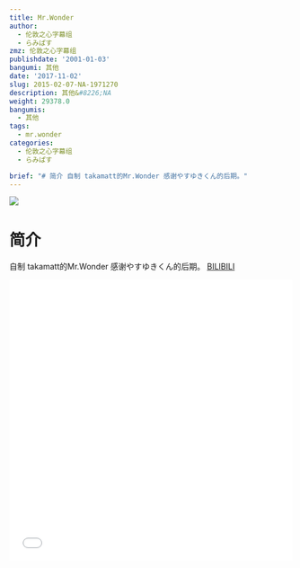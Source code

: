 ```yaml
---
title: Mr.Wonder
author:
  - 伦敦之心字幕组
  - らみぱす
zmz: 伦敦之心字幕组
publishdate: '2001-01-03'
bangumi: 其他
date: '2017-11-02'
slug: 2015-02-07-NA-1971270
description: 其他&#8226;NA
weight: 29378.0
bangumis:
  - 其他
tags:
  - mr.wonder
categories:
  - 伦敦之心字幕组
  - らみぱす

brief: "# 简介 自制 takamatt的Mr.Wonder 感谢やすゆきくん的后期。"
---
```


![](https://i.imgur.com/QZRTpKF.png)
# 简介  
自制 takamatt的Mr.Wonder   感谢やすゆきくん的后期。
  [BILIBILI](https://www.bilibili.com/video/av1971270/)

<div class="vcontainer">  <iframe class='video' src="//www.bilibili.com/blackboard/player.html?aid=1971270" width="100%" height="500" frameborder="0" allowfullscreen="allowfullscreen"></iframe></div>
